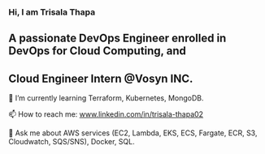 ### Hi, I am Trisala Thapa
## A passionate DevOps Engineer enrolled in DevOps for Cloud Computing, and
## Cloud Engineer Intern @Vosyn INC.


🌱 I’m currently learning Terraform, Kubernetes, MongoDB.

📫 How to reach me: www.linkedin.com/in/trisala-thapa02 

💬 Ask me about AWS services (EC2, Lambda, EKS, ECS, Fargate, ECR, S3, Cloudwatch, SQS/SNS), Docker, SQL.

<!--
**TrisalaThapa7/TrisalaThapa7** is a ✨ _special_ ✨ repository because its `README.md` (this file) appears on your GitHub profile.

Here are some ideas to get you started:

- 🔭 I’m currently working on ...
- 👯 I’m looking to collaborate on ...
- 🤔 I’m looking for help with ...
- 
- 
- 😄 Pronouns: ...
- ⚡ Fun fact: ...

-->
